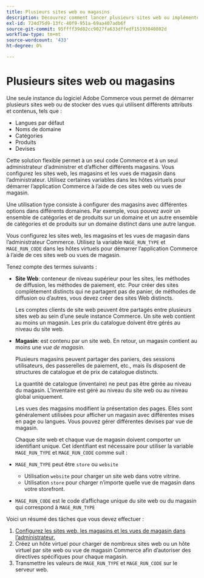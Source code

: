 ```yaml
---
title: Plusieurs sites web ou magasins
description: Découvrez comment lancer plusieurs sites web ou implémenter des vues de magasin avec différentes options, domaines et contenus.
exl-id: 724d75d9-13fc-40f9-951a-69aa407adb6f
source-git-commit: 95ffff39d82cc9027fa633dffedf15193040802d
workflow-type: tm+mt
source-wordcount: '433'
ht-degree: 0%

---
```


# Plusieurs sites web ou magasins

Une seule instance du logiciel Adobe Commerce vous permet de démarrer plusieurs sites web ou de stocker des vues qui utilisent différents attributs et contenus, tels que :

- Langues par défaut
- Noms de domaine
- Catégories
- Produits
- Devises

Cette solution flexible permet à un seul code Commerce et à un seul administrateur d’administrer et d’afficher différents magasins. Vous configurez les sites web, les magasins et les vues de magasin dans l’administrateur. Utilisez certaines variables dans les hôtes virtuels pour démarrer l’application Commerce à l’aide de ces sites web ou vues de magasin.

Une utilisation type consiste à configurer des magasins avec différentes options dans différents domaines. Par exemple, vous pouvez avoir un ensemble de catégories et de produits sur un domaine et un autre ensemble de catégories et de produits sur un domaine distinct dans une autre langue.

Vous configurez les sites web, les magasins et les vues de magasin dans l’administrateur Commerce. Utilisez la variable `MAGE_RUN_TYPE` et `MAGE_RUN_CODE` dans les hôtes virtuels pour démarrer l’application Commerce à l’aide de ces sites web ou vues de magasin.

Tenez compte des termes suivants :

- **Site Web**: conteneur de niveau supérieur pour les sites, les méthodes de diffusion, les méthodes de paiement, etc. Pour créer des sites complètement distincts qui ne partagent pas de panier, de méthodes de diffusion ou d’autres, vous devez créer des sites Web distincts.

  Les comptes clients de site web peuvent être partagés entre plusieurs sites web au sein d’une seule instance Commerce. Un site web contient au moins un magasin. Les prix du catalogue doivent être gérés au niveau du site web.

- **Magasin**: est contenu par un site web. En retour, un magasin contient au moins une *vue de magasin*.

  Plusieurs magasins peuvent partager des paniers, des sessions utilisateurs, des passerelles de paiement, etc., mais ils disposent de structures de catalogue et de prix de catalogue distincts.

  La quantité de catalogue (inventaire) ne peut pas être gérée au niveau du magasin. L’inventaire est géré au niveau du site web ou au niveau global uniquement.

  Les vues des magasins modifient la présentation des pages. Elles sont généralement utilisées pour afficher un magasin avec différentes mises en page ou langues. Vous pouvez gérer différentes devises par vue de magasin.

  Chaque site web et chaque vue de magasin doivent comporter un identifiant unique. Cet identifiant est nécessaire pour utiliser la variable `MAGE_RUN_TYPE` et `MAGE_RUN_CODE` comme suit :

- `MAGE_RUN_TYPE` peut être `store` ou `website`

   - Utilisation `website` pour charger un site web dans votre vitrine.
   - Utilisation `store` pour charger n’importe quelle vue de magasin dans votre storefront.

- `MAGE_RUN_CODE` est le code d’affichage unique du site web ou du magasin qui correspond à `MAGE_RUN_TYPE`

Voici un résumé des tâches que vous devez effectuer :

1. [Configurez les sites web, les magasins et les vues de magasin dans l’administrateur.](ms-admin.md)
1. Créez un hôte virtuel pour charger de nombreux sites web ou un hôte virtuel par site web ou vue de magasin Commerce afin d’autoriser des directives spécifiques pour chaque magasin.
1. Transmettre les valeurs de `MAGE_RUN_TYPE` et `MAGE_RUN_CODE` sur le serveur web.
